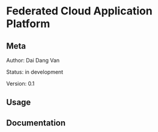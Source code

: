Federated Cloud Application Platform
=======================

Meta
----

Author:
    Dai Dang Van

Status:
    in development

Version:
    0.1


Usage
-----


Documentation
-------------
